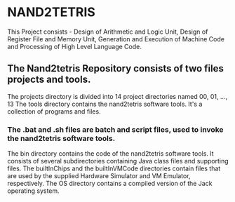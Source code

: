 # NAND2TETRIS
This Project consists - Design of Arithmetic and Logic Unit, Design of Register File and Memory Unit, Generation and Execution of Machine Code and Processing of High Level Language Code. 
## The Nand2tetris Repository consists of two files projects and tools.
The projects directory is divided into 14 project directories named 00, 01, ..., 13
The tools directory contains the nand2tetris software tools. It's a collection of programs and files.
### The .bat and .sh files are batch and script files, used to invoke the nand2tetris software tools.
The bin directory contains the code of the nand2tetris software tools. It consists of several subdirectories containing Java class files and supporting files.
The builtInChips and the builtInVMCode directories contain files that are used by the supplied Hardware Simulator and VM Emulator, respectively.
The OS directory contains a compiled version of the Jack operating system.
